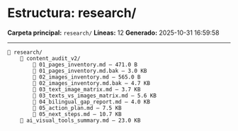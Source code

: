 # Estructura: research/

**Carpeta principal:** `research/`
**Líneas:** 12
**Generado:** 2025-10-31 16:59:58

---

```
📁 research/
    📁 content_audit_v2/
        📄 01_pages_inventory.md — 471.0 B
        📄 01_pages_inventory.md.bak — 3.0 KB
        📄 02_images_inventory.md — 565.0 B
        📄 02_images_inventory.md.bak — 4.7 KB
        📄 03_text_image_matrix.md — 3.7 KB
        📄 03_texts_vs_images_matrix.md — 5.6 KB
        📄 04_bilingual_gap_report.md — 4.0 KB
        📄 05_action_plan.md — 7.5 KB
        📄 05_next_steps.md — 10.7 KB
    📄 ai_visual_tools_summary.md — 23.0 KB
```
